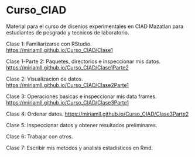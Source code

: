 # Curso_CIAD

Material para el curso de disenios experimentales en CIAD Mazatlan para estudiantes de posgrado y tecnicos de laboratorio.


Clase 1: Familiarizarse con RStudio.  
https://miriamll.github.io/Curso_CIAD/Clase1

Clase 1-Parte 2: Paquetes, directorios e inspeccionar mis datos.  
https://miriamll.github.io/Curso_CIAD/Clase1Parte2


Clase 2: Visualizacion de datos.  
https://miriamll.github.io/Curso_CIAD/Clase2Parte1


Clase 3: Operaciones basicas e inspeccionar mis data frames.
https://miriamll.github.io/Curso_CIAD/Clase3Parte1

Clase 4: Ordenar datos.
https://miriamll.github.io/Curso_CIAD/Clase3Parte2

Clase 5: Inspeccionar datos y obtener resultados preliminares.


Clase 6: Trabajar con otros. 


Clase 7: Escribir mis metodos y analisis estadisticos en Rmd. 

